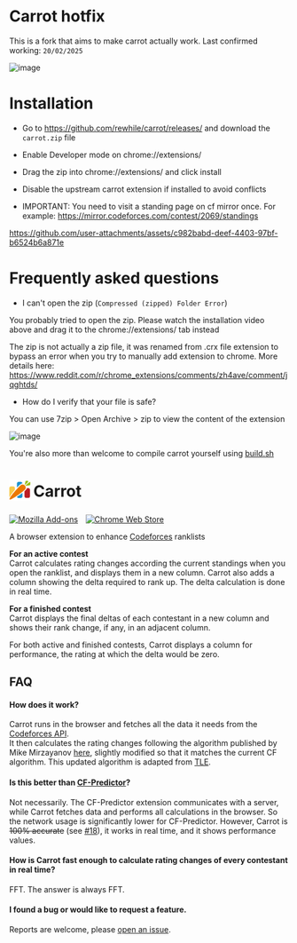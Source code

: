 # Carrot hotfix

This is a fork that aims to make carrot actually work. Last confirmed working: `20/02/2025`

![image](https://github.com/user-attachments/assets/217d07e7-07fe-4862-950a-7556a96a9801)

# Installation

- Go to https://github.com/rewhile/carrot/releases/ and download the `carrot.zip` file

- Enable Developer mode on chrome://extensions/

- Drag the zip into chrome://extensions/ and click install

- Disable the upstream carrot extension if installed to avoid conflicts

- IMPORTANT: You need to visit a standing page on cf mirror once. For example: https://mirror.codeforces.com/contest/2069/standings

https://github.com/user-attachments/assets/c982babd-deef-4403-97bf-b6524b6a871e

# Frequently asked questions

- I can't open the zip (`Compressed (zipped) Folder Error`)

You probably tried to open the zip. Please watch the installation video above and drag it to the chrome://extensions/ tab instead

The zip is not actually a zip file, it was renamed from .crx file extension to bypass an error when you try to manually add extension to chrome. More details here: https://www.reddit.com/r/chrome_extensions/comments/zh4ave/comment/jqghtds/

- How do I verify that your file is safe?

You can use 7zip > Open Archive > zip to view the content of the extension

![image](https://github.com/user-attachments/assets/bd6e864c-fb8d-46b8-be8e-f14329f76fe3)

You're also more than welcome to compile carrot yourself using [build.sh](./build.sh)

<h1>
  <sub>
    <img src="https://raw.githubusercontent.com/meooow25/carrot/master/carrot/icons/icon.svg" alt="Carrot logo" height="38">
  </sub>
  Carrot
</h1>

<a href="https://addons.mozilla.org/en-US/firefox/addon/carrot/"><img src="https://i.imgur.com/WJ9Fhop.png" alt="Mozilla Add-ons" height="48"></a>&emsp;<a href="https://chrome.google.com/webstore/detail/carrot/gakohpplicjdhhfllilcjpfildodfnnn"><img src="https://i.imgur.com/iswHnpJ.png" alt="Chrome Web Store" height="48"></a>

A browser extension to enhance [Codeforces](https://codeforces.com) ranklists

**For an active contest**  
Carrot calculates rating changes according the current standings when you open the ranklist, and displays them in a new column. Carrot also adds a column showing the delta required to rank up. The delta calculation is done in real time.

**For a finished contest**  
Carrot displays the final deltas of each contestant in a new column and shows their rank change, if any, in an adjacent column.

For both active and finished contests, Carrot displays a column for performance, the rating at which the delta would be zero.

## FAQ

#### How does it work?
Carrot runs in the browser and fetches all the data it needs from the [Codeforces API](https://codeforces.com/apiHelp).  
It then calculates the rating changes following the algorithm published by Mike Mirzayanov [here](https://codeforces.com/blog/entry/20762), slightly modified so that it matches the current CF algorithm. This updated algorithm is adapted from [TLE](https://github.com/cheran-senthil/TLE/blob/master/tle/util/ranklist/rating_calculator.py).  

#### Is this better than [CF-Predictor](https://codeforces.com/blog/entry/50411)?
Not necessarily. The CF-Predictor extension communicates with a server, while Carrot fetches data and performs all calculations in the browser. So the network usage is significantly lower for CF-Predictor. However, Carrot is ~~100% accurate~~ (see [#18](https://github.com/meooow25/carrot/pull/18)), it works in real time, and it shows performance values.

#### How is Carrot fast enough to calculate rating changes of every contestant in real time?
FFT. The answer is always FFT.

#### I found a bug or would like to request a feature.
Reports are welcome, please [open an issue](https://github.com/meooow25/carrot/issues).
